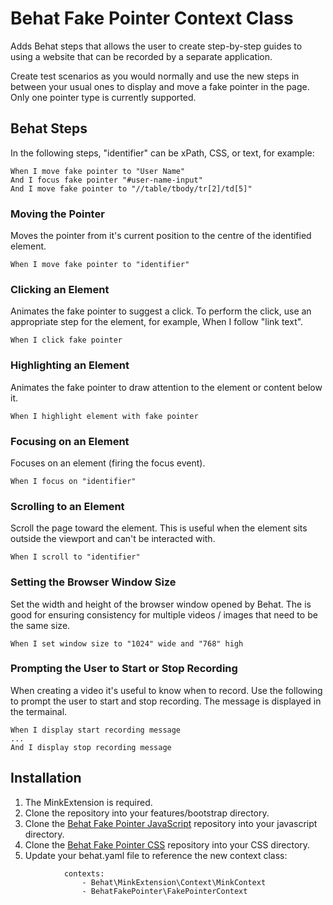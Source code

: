 # Behat Fake Pointer Context Class

Adds Behat steps that allows the user to create step-by-step guides
to using a website that can be recorded by a separate application.

Create test scenarios as you would normally and use the new 
steps in between your usual ones to display and move a fake pointer in the page.
Only one pointer type is currently supported.

## Behat Steps

In the following steps, "identifier" can be xPath, CSS, or text, for example:

```
When I move fake pointer to "User Name"
And I focus fake pointer "#user-name-input"
And I move fake pointer to "//table/tbody/tr[2]/td[5]"
```

### Moving the Pointer
Moves the pointer from it's current position to the centre of the identified element.
```
When I move fake pointer to "identifier"
```

### Clicking an Element
Animates the fake pointer to suggest a click. To perform the click, use an
appropriate step for the element, for example, When I follow "link text".
```
When I click fake pointer
```

### Highlighting an Element
Animates the fake pointer to draw attention to the element or content below it.
```
When I highlight element with fake pointer
```

### Focusing on an Element
Focuses on an element (firing the focus event).
```
When I focus on "identifier"
```

### Scrolling to an Element
Scroll the page toward the element. This is useful when the element sits outside
the viewport and can't be interacted with.
```
When I scroll to "identifier"
```

### Setting the Browser Window Size
Set the width and height of the browser window opened by Behat.
The is good for ensuring consistency for multiple videos / images that need
to be the same size.
```
When I set window size to "1024" wide and "768" high
```

### Prompting the User to Start or Stop Recording
When creating a video it's useful to know when to record.
Use the following to prompt the user to start and stop recording.
The message is displayed in the termainal.
```
When I display start recording message
...
And I display stop recording message
```

## Installation
1. The MinkExtension is required.
2. Clone the repository into your features/bootstrap directory.
3. Clone the [Behat Fake Pointer JavaScript](https://github.com/robtyleratwork/BehatFakePointerJs)
repository into your javascript directory.
4. Clone the [Behat Fake Pointer CSS](https://github.com/robtyleratwork/BehatFakePointerCss)
   repository into your CSS directory.
5. Update your behat.yaml file to reference the new context class:
```
            contexts:
                - Behat\MinkExtension\Context\MinkContext
                - BehatFakePointer\FakePointerContext
```

